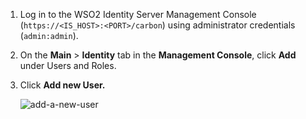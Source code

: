 1. Log in to the WSO2 Identity Server Management Console (`https://<IS_HOST>:<PORT>/carbon`) using administrator credentials (`admin:admin`).

2.  On the **Main** > **Identity** tab in the **Management Console**, click **Add** under
    Users and Roles.

3.  Click **Add new User.**

    ![add-a-new-user](../../../assets/img/fragments/add-a-new-user.png)